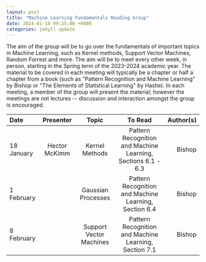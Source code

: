 ```yaml
---
layout: post
title: "Machine Learning Fundamentals Reading Group"
date: 2024-01-18 09:25:00 +0000
categories: jekyll update
---
```


The aim of the group will be to go over the fundamentals of important topics in Machine Learning, such as Kernel methods, Support Vector Machines, Random Forrest and more. The aim will be to meet every other week, in person, starting in the Spring term of the 2023-2024 academic year. The material to be covered in each meeting will typically be a chapter or half a chapter from a book (such as "Pattern Recognition and Machine Learning" by Bishop or "The Elements of Statistical Learning" by Hastie). In each meeting, a member of the group will present the material; however the meetings are not lectures -- discussion and interaction amongst the group is encouraged.

| Date            | Presenter         | Topic                   | To Read                                                        | Author(s)                          |
| :---            | :---------------: | :----:                  | :---------------:                                              |                            ----: |
| 18 January      | Hector McKimm     | Kernel Methods          | Pattern Recognition and Machine Learning, Sections 6.1 - 6.3   | Bishop                           |
| 1 February      |                   | Gaussian Processes      | Pattern Recognition and Machine Learning, Section 6.4          | Bishop                           |
| 8 February      |                   | Support Vector Machines | Pattern Recognition and Machine Learning, Section 7.1          | Bishop                           |